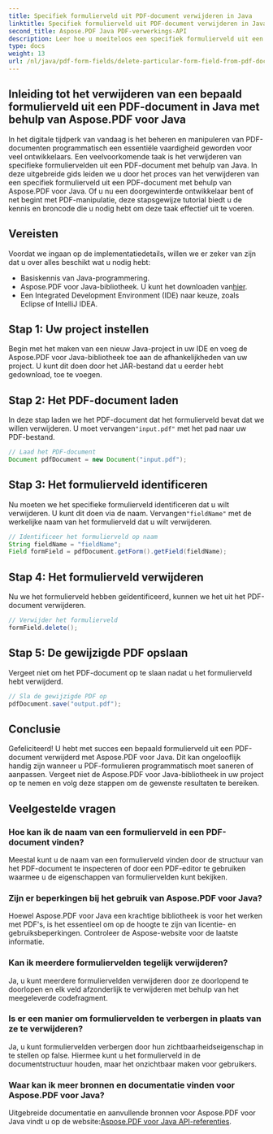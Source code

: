 ```yaml
---
title: Specifiek formulierveld uit PDF-document verwijderen in Java
linktitle: Specifiek formulierveld uit PDF-document verwijderen in Java
second_title: Aspose.PDF Java PDF-verwerkings-API
description: Leer hoe u moeiteloos een specifiek formulierveld uit een PDF-document in Java verwijdert met Aspose.PDF voor Java. Stapsgewijze handleiding en broncode meegeleverd.
type: docs
weight: 13
url: /nl/java/pdf-form-fields/delete-particular-form-field-from-pdf-document-in-java/
---
```


## Inleiding tot het verwijderen van een bepaald formulierveld uit een PDF-document in Java met behulp van Aspose.PDF voor Java

In het digitale tijdperk van vandaag is het beheren en manipuleren van PDF-documenten programmatisch een essentiële vaardigheid geworden voor veel ontwikkelaars. Een veelvoorkomende taak is het verwijderen van specifieke formuliervelden uit een PDF-document met behulp van Java. In deze uitgebreide gids leiden we u door het proces van het verwijderen van een specifiek formulierveld uit een PDF-document met behulp van Aspose.PDF voor Java. Of u nu een doorgewinterde ontwikkelaar bent of net begint met PDF-manipulatie, deze stapsgewijze tutorial biedt u de kennis en broncode die u nodig hebt om deze taak effectief uit te voeren.

## Vereisten

Voordat we ingaan op de implementatiedetails, willen we er zeker van zijn dat u over alles beschikt wat u nodig hebt:

- Basiskennis van Java-programmering.
-  Aspose.PDF voor Java-bibliotheek. U kunt het downloaden van[hier](https://releases.aspose.com/pdf/java/).
- Een Integrated Development Environment (IDE) naar keuze, zoals Eclipse of IntelliJ IDEA.

## Stap 1: Uw project instellen

Begin met het maken van een nieuw Java-project in uw IDE en voeg de Aspose.PDF voor Java-bibliotheek toe aan de afhankelijkheden van uw project. U kunt dit doen door het JAR-bestand dat u eerder hebt gedownload, toe te voegen.

## Stap 2: Het PDF-document laden

 In deze stap laden we het PDF-document dat het formulierveld bevat dat we willen verwijderen. U moet vervangen`"input.pdf"` met het pad naar uw PDF-bestand.

```java
// Laad het PDF-document
Document pdfDocument = new Document("input.pdf");
```

## Stap 3: Het formulierveld identificeren

 Nu moeten we het specifieke formulierveld identificeren dat u wilt verwijderen. U kunt dit doen via de naam. Vervangen`"fieldName"` met de werkelijke naam van het formulierveld dat u wilt verwijderen.

```java
// Identificeer het formulierveld op naam
String fieldName = "fieldName";
Field formField = pdfDocument.getForm().getField(fieldName);
```

## Stap 4: Het formulierveld verwijderen

Nu we het formulierveld hebben geïdentificeerd, kunnen we het uit het PDF-document verwijderen.

```java
// Verwijder het formulierveld
formField.delete();
```

## Stap 5: De gewijzigde PDF opslaan

Vergeet niet om het PDF-document op te slaan nadat u het formulierveld hebt verwijderd.

```java
// Sla de gewijzigde PDF op
pdfDocument.save("output.pdf");
```

## Conclusie

Gefeliciteerd! U hebt met succes een bepaald formulierveld uit een PDF-document verwijderd met Aspose.PDF voor Java. Dit kan ongelooflijk handig zijn wanneer u PDF-formulieren programmatisch moet saneren of aanpassen. Vergeet niet de Aspose.PDF voor Java-bibliotheek in uw project op te nemen en volg deze stappen om de gewenste resultaten te bereiken.

## Veelgestelde vragen

### Hoe kan ik de naam van een formulierveld in een PDF-document vinden?

Meestal kunt u de naam van een formulierveld vinden door de structuur van het PDF-document te inspecteren of door een PDF-editor te gebruiken waarmee u de eigenschappen van formuliervelden kunt bekijken.

### Zijn er beperkingen bij het gebruik van Aspose.PDF voor Java?

Hoewel Aspose.PDF voor Java een krachtige bibliotheek is voor het werken met PDF's, is het essentieel om op de hoogte te zijn van licentie- en gebruiksbeperkingen. Controleer de Aspose-website voor de laatste informatie.

### Kan ik meerdere formuliervelden tegelijk verwijderen?

Ja, u kunt meerdere formuliervelden verwijderen door ze doorlopend te doorlopen en elk veld afzonderlijk te verwijderen met behulp van het meegeleverde codefragment.

### Is er een manier om formuliervelden te verbergen in plaats van ze te verwijderen?

Ja, u kunt formuliervelden verbergen door hun zichtbaarheidseigenschap in te stellen op false. Hiermee kunt u het formulierveld in de documentstructuur houden, maar het onzichtbaar maken voor gebruikers.

### Waar kan ik meer bronnen en documentatie vinden voor Aspose.PDF voor Java?

 Uitgebreide documentatie en aanvullende bronnen voor Aspose.PDF voor Java vindt u op de website:[Aspose.PDF voor Java API-referenties](https://reference.aspose.com/pdf/java/).